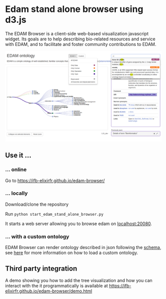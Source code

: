 # Edam stand alone browser using d3.js

The EDAM Browser is a client-side web-based visualization javascript widget. Its goals are to help describing bio-related resources and service with EDAM, and to facilitate and foster community contributions to EDAM.

![screenshot](./screenshot.png)

## Use it ...

### ... online

Go to https://ifb-elixirfr.github.io/edam-browser/

### ... locally

Download/clone the repository

Run `python start_edam_stand_alone_browser.py`

It starts a web server allowing you to browse edam on [localhost:20080](http://0.0.0.0:20080).

### ... with a custom ontology

EDAM Browser can render ontology described in json following the [schema](ontology.schema.json), see [here](https://github.com/IFB-ElixirFr/edam-browser/blob/master/paper.md#criteria-6) for more information on how to load a custom ontology.

## Third party integration

A demo showing you how to add the tree visualization and how you can interact with the it programmatically is available at https://ifb-elixirfr.github.io/edam-browser/demo.html
